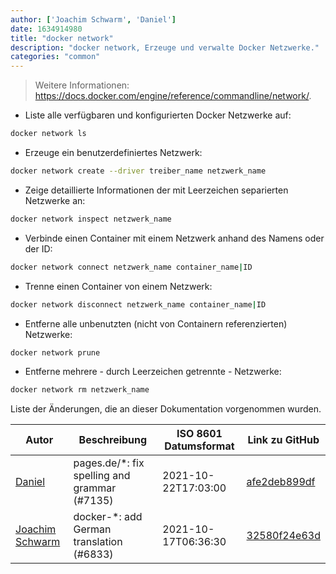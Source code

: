```yaml
---
author: ['Joachim Schwarm', 'Daniel']
date: 1634914980
title: "docker network"
description: "docker network, Erzeuge und verwalte Docker Netzwerke."
categories: "common"
---
```

> Weitere Informationen: <https://docs.docker.com/engine/reference/commandline/network/>.

- Liste alle verfügbaren und konfigurierten Docker Netzwerke auf:

```bash
docker network ls
```

- Erzeuge ein benutzerdefiniertes Netzwerk:

```bash
docker network create --driver treiber_name netzwerk_name
```

- Zeige detaillierte Informationen der mit Leerzeichen separierten Netzwerke an:

```bash
docker network inspect netzwerk_name
```

- Verbinde einen Container mit einem Netzwerk anhand des Namens oder der ID:

```bash
docker network connect netzwerk_name container_name|ID
```

- Trenne einen Container von einem Netzwerk:

```bash
docker network disconnect netzwerk_name container_name|ID
```

- Entferne alle unbenutzten (nicht von Containern referenzierten) Netzwerke:

```bash
docker network prune
```

- Entferne mehrere - durch Leerzeichen getrennte - Netzwerke:

```bash
docker network rm netzwerk_name
```
Liste der Änderungen, die an dieser Dokumentation vorgenommen wurden.


Autor | Beschreibung | ISO 8601 Datumsformat | Link zu GitHub
------|-----|-----|-----
[Daniel](mailto:71837281+darmiel@users.noreply.github.com) | pages.de/*: fix spelling and grammar (#7135) | 2021-10-22T17:03:00 | [afe2deb899df](https://github.com/tldr-pages/tldr/commit/afe2deb899df7f1b3252bdd1326e56988568acce)
[Joachim Schwarm](mailto:joachim@schwarm.co) | docker-*: add German translation (#6833) | 2021-10-17T06:36:30 | [32580f24e63d](https://github.com/tldr-pages/tldr/commit/32580f24e63daa8abf77cffe6bc7dac55911fb3a)

